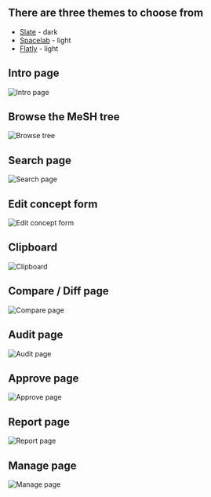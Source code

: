 ## There are three themes to choose from

* [Slate](https://bootswatch.com/slate/) - dark
* [Spacelab](https://bootswatch.com/spacelab/) - light
* [Flatly](https://bootswatch.com/flatly/) - light

## Intro page

![Intro page](https://github.com/filak/MTW-MeSH/blob/master/screenshots/mtw-man-intro.png)

## Browse the MeSH tree

![Browse tree](https://raw.githubusercontent.com/filak/MTW-MeSH/master/screenshots/mtw-man-browse.png)

## Search page

![Search page](https://raw.githubusercontent.com/filak/MTW-MeSH/master/screenshots/mtw-man-search.png)

## Edit concept form

![Edit concept form](https://raw.githubusercontent.com/filak/MTW-MeSH/master/screenshots/mtw-man-edit-concept.png)

## Clipboard

![Clipboard](https://raw.githubusercontent.com/filak/MTW-MeSH/master/screenshots/mtw-man-clipboard.png)

## Compare / Diff page

![Compare page](https://raw.githubusercontent.com/filak/MTW-MeSH/master/screenshots/mtw-man-diff.png)

## Audit page

![Audit page](https://raw.githubusercontent.com/filak/MTW-MeSH/master/screenshots/mtw-man-audit.png)

## Approve page

![Approve page](https://raw.githubusercontent.com/filak/MTW-MeSH/master/screenshots/mtw-man-approve.png)

## Report page

![Report page](https://raw.githubusercontent.com/filak/MTW-MeSH/master/screenshots/mtw-man-reporting.png)

## Manage page

![Manage page](https://raw.githubusercontent.com/filak/MTW-MeSH/master/screenshots/mtw-man-manage-exports.png)

